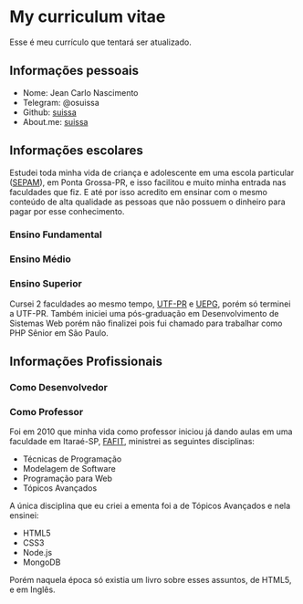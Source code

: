 # My curriculum vitae

Esse é meu currículo que tentará ser atualizado.

## Informações pessoais

- Nome: Jean Carlo Nascimento
- Telegram: @osuissa
- Github: [suissa](https://github.com/suissa/)
- About.me: [suissa](https://about.me/suissa)

## Informações escolares

Estudei toda minha vida de criança e adolescente em uma escola particular ([SEPAM]()), em Ponta Grossa-PR, e isso facilitou e muito minha entrada nas faculdades que fiz. E até por isso acredito em ensinar com o mesmo conteúdo de alta qualidade as pessoas que não possuem o dinheiro para pagar por esse conhecimento.

### Ensino Fundamental

### Ensino Médio

### Ensino Superior

Cursei 2 faculdades ao mesmo tempo, [UTF-PR]() e [UEPG](), porém só terminei a UTF-PR. Também iniciei uma pós-graduação em Desenvolvimento de Sistemas Web porém não finalizei pois fui chamado para trabalhar como PHP Sênior em São Paulo.

## Informações Profissionais

### Como Desenvolvedor

### Como Professor

Foi em 2010 que minha vida como professor iniciou já dando aulas em uma faculdade em Itaraé-SP, [FAFIT](), ministrei as seguintes disciplinas:

- Técnicas de Programação
- Modelagem de Software
- Programação para Web
- Tópicos Avançados

A única disciplina que eu criei a ementa foi a de Tópicos Avançados e nela ensinei:

- HTML5
- CSS3
- Node.js
- MongoDB

Porém naquela época só existia um livro sobre esses assuntos, de HTML5, e em Inglês.
